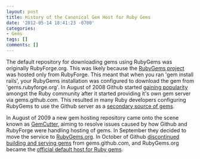 ```yaml
---
layout: post
title: History of the Canonical Gem Host for Ruby Gems
date: '2012-05-14 18:41:23 -0700'
categories:
- Gems
tags: []
comments: []
---
```

The default repository for downloading gems using RubyGems was originally RubyForge.org. This was likely because the [RubyGems project](https://rubyforge.org/projects/rubygems/) was hosted only from RubyForge. This meant that when you ran 'gem install rails', your RubyGems installation was configured to download the gem from 'gems.rubyforge.org'. In August of 2008 Github started [gaining popularity](http://www.binarylogic.com/2008/08/31/rubyforge-overshadowed-by-github/) amongst the Ruby community after it started providing it's own gem server via gems.github.com. This resulted in many Ruby developers configuring RubyGems to use the Github server as a [secondary source of gems](http://www.infoq.com/news/2008/08/gems-from-rubyforge-and-github).

In August of 2009 a new gem hosting repository came onto the scene known as [GemCutter](http://www.rubyinside.com/gemcutter-a-fast-and-easy-approach-to-ruby-gem-hosting-2281.html), aiming to resolve issues caused by how Github and RubyForge were handling hosting of gems. In September they decided to move the service to [RubyGems.org](http://update.gemcutter.org/2009/09/25/kinetic-energy.html). In October of Github [discontinued building and serving gems](https://github.com/blog/515-gem-building-is-defunct) from gems.github.com, and RubyGems.org became the [official default host for Ruby gems](http://update.gemcutter.org/2009/10/26/transition.html).

